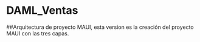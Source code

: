 # DAML_Ventas
##Arquitectura de proyecto MAUI, esta version es la creación del proyecto MAUI con las tres capas.
